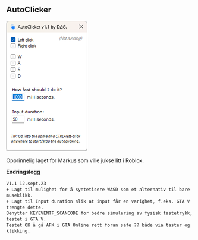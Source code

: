 ﻿## AutoClicker

![ui example](ui_example.png)  

Opprinnelig laget for Markus som ville jukse litt i Roblox.  

**Endringslogg**
```
V1.1 12.sept.23
+ Lagt til mulighet for å syntetisere WASD som et alternativ til bare museklikk.
+ Lagt til Input duration slik at input får en varighet, f.eks. GTA V trengte dette.
Benytter KEYEVENTF_SCANCODE for bedre simulering av fysisk tastetrykk, testet i GTA V.
Testet OK å gå AFK i GTA Online rett foran safe ?? både via taster og klikking.
```